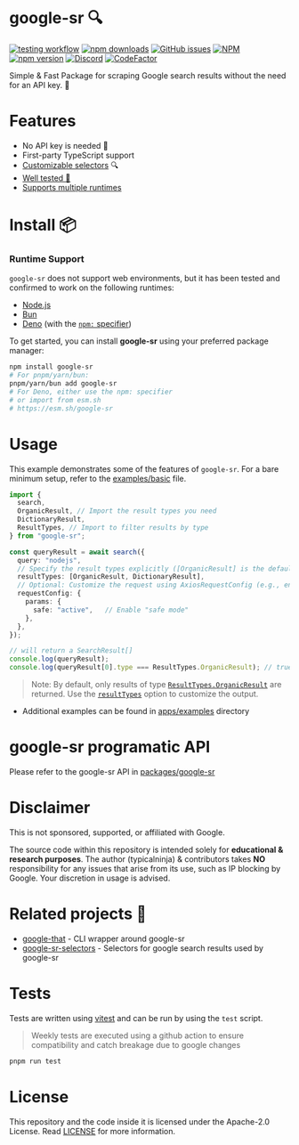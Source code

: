 # google-sr 🔍

[![testing workflow](https://github.com/typicalninja/google-sr/actions/workflows/tests.yml/badge.svg)](https://github.com/typicalninja/google-sr)
[![npm downloads](https://img.shields.io/npm/dw/google-sr)](https://www.npmjs.com/package/google-sr)
[![GitHub issues](https://img.shields.io/github/issues/typicalninja/google-sr)](https://github.com/typicalninja/google-sr/issues)
[![NPM](https://img.shields.io/npm/l/google-sr)](https://www.npmjs.com/package/google-sr)
[![npm version](https://img.shields.io/npm/v/google-sr)](https://www.npmjs.com/package/google-sr)
[![Discord](https://img.shields.io/discord/807868280387665970)](https://discord.gg/ynwckXS9T2)
[![CodeFactor](https://www.codefactor.io/repository/github/typicalninja/google-sr/badge)](https://www.codefactor.io/repository/github/typicalninja/google-sr)

Simple & Fast Package for scraping Google search results without the need for an API key. 🚀

# Features

- No API key is needed 🔑
- First-party TypeScript support
- [Customizable selectors](https://github.com/typicalninja/google-sr/blob/master/apps/examples/src/custom-selector.ts) 🔍
- [Well tested 🔄](#tests)
- [Supports multiple runtimes](#runtime-support)

# Install 📦

### Runtime Support

`google-sr` does not support web environments, but it has been tested and confirmed to work on the following runtimes:

- [Node.js](https://nodejs.org/en)
- [Bun](https://bun.sh/)
- [Deno](https://deno.com/) (with the [`npm:` specifier](https://docs.deno.com/runtime/fundamentals/node/#using-npm-packages))

To get started, you can install **google-sr** using your preferred package manager:

```bash
npm install google-sr
# For pnpm/yarn/bun:
pnpm/yarn/bun add google-sr
# For Deno, either use the npm: specifier
# or import from esm.sh
# https://esm.sh/google-sr
```

# Usage

This example demonstrates some of the features of `google-sr`. For a bare minimum setup, refer to the [examples/basic](https://github.com/typicalninja/google-sr/blob/master/apps/examples/src/basic.ts) file.

```ts
import {
  search,
  OrganicResult, // Import the result types you need
  DictionaryResult,
  ResultTypes, // Import to filter results by type
} from "google-sr";

const queryResult = await search({
  query: "nodejs",
  // Specify the result types explicitly ([OrganicResult] is the default, but it is recommended to always specify the result type)
  resultTypes: [OrganicResult, DictionaryResult],
  // Optional: Customize the request using AxiosRequestConfig (e.g., enabling safe search)
  requestConfig: {
    params: {
      safe: "active",   // Enable "safe mode"
    },
  },
});

// will return a SearchResult[]
console.log(queryResult);
console.log(queryResult[0].type === ResultTypes.OrganicResult); // true
```

> Note: By default, only results of type [`ResultTypes.OrganicResult`](https://github.com/typicalninja/google-sr/blob/master/packages/google-sr/API.md#resulttypes) are returned. Use the [`resultTypes`](https://github.com/typicalninja/google-sr/blob/master/packages/google-sr/API.md#searchoptionsr--resultselector) option to customize the output.

- Additional examples can be found in [apps/examples](https://github.com/typicalninja/google-sr/tree/master/apps/examples) directory

# google-sr programatic API

Please refer to the google-sr API in [packages/google-sr](https://github.com/typicalninja/google-sr/blob/master/packages/google-sr/API.md)

# Disclaimer

This is not sponsored, supported, or affiliated with Google.

The source code within this repository is intended solely for **educational & research purposes**.
The author (typicalninja) & contributors takes **NO** responsibility for any issues that arise from its use, such as IP blocking by Google. Your discretion in usage is advised.

# Related projects 🥂

- [google-that](https://g-sr.vercel.app/google/that) - CLI wrapper around google-sr
- [google-sr-selectors](https://g-sr.vercel.app/google/selectors) - Selectors for google search results used by google-sr

# Tests

Tests are written using [vitest](https://vitest.dev/) and can be run by using the `test` script.

> Weekly tests are executed using a github action to ensure compatibility and catch breakage due to google changes

```bash
pnpm run test
```

# License

This repository and the code inside it is licensed under the Apache-2.0 License. Read [LICENSE](./LICENSE) for more information.
